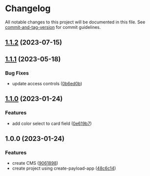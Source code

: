 # Changelog

All notable changes to this project will be documented in this file. See [commit-and-tag-version](https://github.com/absolute-version/commit-and-tag-version) for commit guidelines.

## [1.1.2](https://github.com/hjbugajski/henry-bugajski-payload-cms/compare/v1.1.1...v1.1.2) (2023-07-15)

## [1.1.1](https://github.com/hjbugajski/henry-bugajski-payload-cms/compare/v1.1.0...v1.1.1) (2023-05-18)

### Bug Fixes

- update access controls ([0b6ed0b](https://github.com/hjbugajski/henry-bugajski-payload-cms/commit/0b6ed0b5d86ac608f9db23db12b369f63bff703e))

## [1.1.0](https://github.com/hjbugajski/henry-bugajski-payload-cms/compare/v1.0.0...v1.1.0) (2023-01-24)

### Features

- add color select to card field ([0e619b7](https://github.com/hjbugajski/henry-bugajski-payload-cms/commit/0e619b7f6b62c56cb8f4df26c27146a6d1abc159))

## 1.0.0 (2023-01-24)

### Features

- create CMS ([9061898](https://github.com/hjbugajski/henry-bugajski-payload-cms/commit/90618989426fca50c639827a355cb1f17138a06f))
- create project using create-payload-app ([48c6c14](https://github.com/hjbugajski/henry-bugajski-payload-cms/commit/48c6c14ed92eb332d5973bb710e81ad36de1ef6b))
